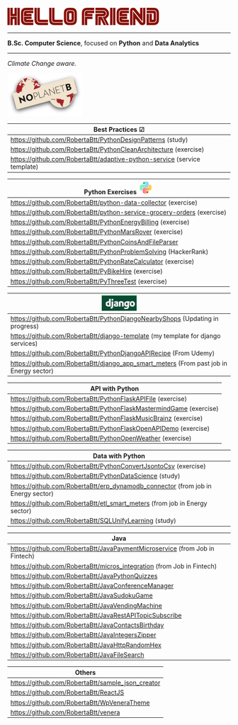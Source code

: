 
![HelloFriendMrRobot](MrRobot.png)


------------------------------------------------------------------

**B.Sc. Computer Science**, focused on **Python** and **Data Analytics**
 

---------------------------------------------------------------------------


_Climate Change aware._

![Logo_No_planetB](Logo_No_planet.png)


| Best Practices ☑                                                         |
|--------------------------------------------------------------------------|
| https://github.com/RobertaBtt/PythonDesignPatterns (study)               |
| https://github.com/RobertaBtt/PythonCleanArchitecture (exercise)         |
| https://github.com/RobertaBtt/adaptive-python-service (service template) |



| Python Exercises ![](Python.png)                                          |
|---------------------------------------------------------------------------|
| https://github.com/RobertaBtt/python-data-collector    (exercise)         |
| https://github.com/RobertaBtt/python-service-grocery-orders (exercise)    |
| https://github.com/RobertaBtt/PythonEnergyBilling  (exercise)             |
| https://github.com/RobertaBtt/PythonMarsRover (exercise)                  |
| https://github.com/RobertaBtt/PythonCoinsAndFileParser                    |
| https://github.com/RobertaBtt/PythonProblemSolving (HackerRank)           |
| https://github.com/RobertaBtt/PythonRateCalculator (exercise)             |
| https://github.com/RobertaBtt/PyBikeHire (exercise)                       |
| https://github.com/RobertaBtt/PyThreeTest (exercise)                      |


| ![django.jpg](django.jpg)                                                              |
|----------------------------------------------------------------------------------------|
| https://github.com/RobertaBtt/PythonDjangoNearbyShops (Updating in progress)           |
| https://github.com/RobertaBtt/django-template (my template for django services)        |
| https://github.com/RobertaBtt/PythonDjangoAPIRecipe (From Udemy)                       |
| https://github.com/RobertaBtt/django_app_smart_meters (From past job in Energy sector) |

| API with Python                                                    |
|--------------------------------------------------------------------|
| https://github.com/RobertaBtt/PythonFlaskAPIFile (exercise)        |
| https://github.com/RobertaBtt/PythonFlaskMastermindGame (exercise) |
| https://github.com/RobertaBtt/PythonFlaskMusicBrainz (exercise)    |
| https://github.com/RobertaBtt/PythonFlaskOpenAPIDemo (exercise)    |
| https://github.com/RobertaBtt/PythonOpenWeather (exercise)         |

| Data with Python                                                                   |
|------------------------------------------------------------------------------------|
| https://github.com/RobertaBtt/PythonConvertJsontoCsv (exercise)                    |
| https://github.com/RobertaBtt/PythonDataScience (study)                            |
| https://github.com/RobertaBtt/erp_dynamodb_connector   (from job in Energy sector) |
| https://github.com/RobertaBtt/etl_smart_meters   (from job in Energy sector)       |
| https://github.com/RobertaBtt/SQLUnifyLearning  (study)                            |



| Java                                                                         |
|------------------------------------------------------------------------------|
| https://github.com/RobertaBtt/JavaPaymentMicroservice  (from Job in Fintech) |
| https://github.com/RobertaBtt/micros_integration (from Job in Fintech)       |
| https://github.com/RobertaBtt/JavaPythonQuizzes                              |
| https://github.com/RobertaBtt/JavaConferenceManager                          |
| https://github.com/RobertaBtt/JavaSudokuGame                                 |
| https://github.com/RobertaBtt/JavaVendingMachine                             |
| https://github.com/RobertaBtt/JavaRestAPITopicSubscribe                      |
| https://github.com/RobertaBtt/JavaContactsBirthday                           |
| https://github.com/RobertaBtt/JavaIntegersZipper                             |
| https://github.com/RobertaBtt/JavaHttpRandomHex                              |
| https://github.com/RobertaBtt/JavaFileSearch                                 |




| Others                                            |
|---------------------------------------------------|
| https://github.com/RobertaBtt/sample_json_creator |
| https://github.com/RobertaBtt/ReactJS             |
| https://github.com/RobertaBtt/WpVeneraTheme       |
| https://github.com/RobertaBtt/venera              |


